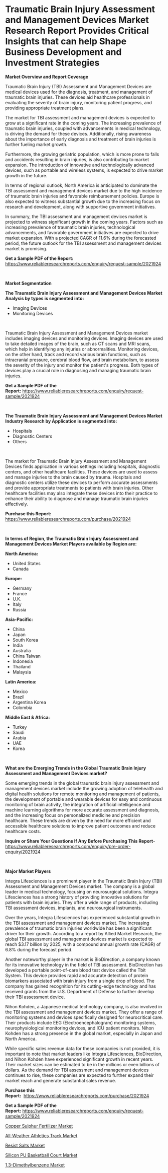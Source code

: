 <p><h1>Traumatic Brain Injury Assessment and Management Devices Market Research Report Provides Critical Insights that can help Shape Business Development and Investment Strategies</h1></p><p><strong>Market Overview and Report Coverage</strong></p>
<p><p>Traumatic Brain Injury (TBI) Assessment and Management Devices are medical devices used for the diagnosis, treatment, and management of traumatic brain injuries. These devices aid healthcare professionals in evaluating the severity of brain injury, monitoring patient progress, and providing appropriate treatment plans.</p><p>The market for TBI assessment and management devices is expected to grow at a significant rate in the coming years. The increasing prevalence of traumatic brain injuries, coupled with advancements in medical technology, is driving the demand for these devices. Additionally, rising awareness about the importance of early diagnosis and treatment of brain injuries is further fueling market growth.</p><p>Furthermore, the growing geriatric population, which is more prone to falls and accidents resulting in brain injuries, is also contributing to market expansion. The introduction of innovative and technologically advanced devices, such as portable and wireless systems, is expected to drive market growth in the future.</p><p>In terms of regional outlook, North America is anticipated to dominate the TBI assessment and management devices market due to the high incidence of traumatic brain injuries and favorable reimbursement policies. Europe is also expected to witness substantial growth due to the increasing focus on research and development, along with supportive government initiatives.</p><p>In summary, the TBI assessment and management devices market is projected to witness significant growth in the coming years. Factors such as increasing prevalence of traumatic brain injuries, technological advancements, and favorable government initiatives are expected to drive market expansion. With a projected CAGR of 11.6% during the forecasted period, the future outlook for the TBI assessment and management devices market is promising.</p></p>
<p><strong>Get a Sample PDF of the Report:</strong> <a href="https://www.reliableresearchreports.com/enquiry/request-sample/2021924">https://www.reliableresearchreports.com/enquiry/request-sample/2021924</a></p>
<p>&nbsp;</p>
<p><strong>Market Segmentation</strong></p>
<p><strong>The Traumatic Brain Injury Assessment and Management Devices Market Analysis by types is segmented into:</strong></p>
<p><ul><li>Imaging Devices</li><li>Monitoring Devices</li></ul></p>
<p>&nbsp;</p>
<p><p>Traumatic Brain Injury Assessment and Management Devices market includes imaging devices and monitoring devices. Imaging devices are used to take detailed images of the brain, such as CT scans and MRI scans, which help in identifying any injuries or abnormalities. Monitoring devices, on the other hand, track and record various brain functions, such as intracranial pressure, cerebral blood flow, and brain metabolism, to assess the severity of the injury and monitor the patient's progress. Both types of devices play a crucial role in diagnosing and managing traumatic brain injuries.</p></p>
<p><strong>Get a Sample PDF of the Report:</strong>&nbsp;<a href="https://www.reliableresearchreports.com/enquiry/request-sample/2021924">https://www.reliableresearchreports.com/enquiry/request-sample/2021924</a></p>
<p>&nbsp;</p>
<p><strong>The Traumatic Brain Injury Assessment and Management Devices Market Industry Research by Application is segmented into:</strong></p>
<p><ul><li>Hospitals</li><li>Diagnostic Centers</li><li>Others</li></ul></p>
<p>&nbsp;</p>
<p><p>The market for Traumatic Brain Injury Assessment and Management Devices finds application in various settings including hospitals, diagnostic centers, and other healthcare facilities. These devices are used to assess and manage injuries to the brain caused by trauma. Hospitals and diagnostic centers utilize these devices to perform accurate assessments and provide appropriate treatments to patients with brain injuries. Other healthcare facilities may also integrate these devices into their practice to enhance their ability to diagnose and manage traumatic brain injuries effectively.</p></p>
<p><strong>Purchase this Report:</strong>&nbsp; <a href="https://www.reliableresearchreports.com/purchase/2021924">https://www.reliableresearchreports.com/purchase/2021924</a></p>
<p>&nbsp;</p>
<p><strong>In terms of Region, the Traumatic Brain Injury Assessment and Management Devices Market Players available by Region are:</strong></p>
<p>
    <p> <strong> North America: </strong>
        <ul>
            <li>United States</li>
            <li>Canada</li>
        </ul>
        </p> 
    <p> <strong> Europe: </strong>
        <ul>
            <li>Germany</li>
            <li>France</li>
            <li>U.K.</li>
            <li>Italy</li>
            <li>Russia</li>
        </ul>
        </p> 
    <p> <strong> Asia-Pacific: </strong>
        <ul>
            <li>China</li>
            <li>Japan</li>
            <li>South Korea</li>
            <li>India</li>
            <li>Australia</li>
            <li>China Taiwan</li>
            <li>Indonesia</li>
            <li>Thailand</li>
            <li>Malaysia</li>
        </ul>
        </p> 
    <p> <strong> Latin America: </strong>
        <ul>
            <li>Mexico</li>
            <li>Brazil</li>
            <li>Argentina Korea</li>
            <li>Colombia</li>
        </ul>
        </p> 
    <p> <strong> Middle East & Africa: </strong>
        <ul>
            <li>Turkey</li>
            <li>Saudi</li>
            <li>Arabia</li>
            <li>UAE</li>
            <li>Korea</li>
        </ul>
    </p>
    </p>
<p>&nbsp;</p>
<p><strong>What are the Emerging Trends in the Global Traumatic Brain Injury Assessment and Management Devices market?</strong></p>
<p><p>Some emerging trends in the global traumatic brain injury assessment and management devices market include the growing adoption of telehealth and digital health solutions for remote monitoring and management of patients, the development of portable and wearable devices for easy and continuous monitoring of brain activity, the integration of artificial intelligence and machine learning algorithms for more accurate assessment and diagnosis, and the increasing focus on personalized medicine and precision healthcare. These trends are driven by the need for more efficient and accessible healthcare solutions to improve patient outcomes and reduce healthcare costs.</p></p>
<p><strong>Inquire or Share Your Questions If Any Before Purchasing This Report</strong>- <a href="https://www.reliableresearchreports.com/enquiry/pre-order-enquiry/2021924">https://www.reliableresearchreports.com/enquiry/pre-order-enquiry/2021924</a></p>
<p>&nbsp;</p>
<p><strong>Major Market Players</strong></p>
<p><p>Integra Lifesciences is a prominent player in the Traumatic Brain Injury (TBI) Assessment and Management Devices market. The company is a global leader in medical technology, focusing on neurosurgical solutions. Integra Lifesciences has a strong history of providing innovative solutions for patients with brain injuries. They offer a wide range of products, including TBI assessment devices, implants, and neurosurgical instruments.</p><p>Over the years, Integra Lifesciences has experienced substantial growth in the TBI assessment and management devices market. The increasing prevalence of traumatic brain injuries worldwide has been a significant driver for their growth. According to a report by Allied Market Research, the global TBI assessment and management devices market is expected to reach $3.17 billion by 2025, with a compound annual growth rate (CAGR) of 6.8% during the forecast period.</p><p>Another noteworthy player in the market is BioDirection, a company known for its innovative technology in the field of TBI assessment. BioDirection has developed a portable point-of-care blood test device called the Tbit System. This device provides rapid and accurate detection of protein biomarkers associated with brain injury from a single drop of blood. The company has gained recognition for its cutting-edge technology and has received grants from the U.S. Department of Defense to further develop their TBI assessment device.</p><p>Nihon Kohden, a Japanese medical technology company, is also involved in the TBI assessment and management devices market. They offer a range of monitoring systems and devices specifically designed for neurocritical care. Their products include EEG (Electroencephalogram) monitoring systems, neurophysiological monitoring devices, and ICU patient monitors. Nihon Kohden has a strong presence in the global market, especially in Japan and North America.</p><p>While specific sales revenue data for these companies is not provided, it is important to note that market leaders like Integra Lifesciences, BioDirection, and Nihon Kohden have experienced significant growth in recent years. Their market sizes can be estimated to be in the millions or even billions of dollars. As the demand for TBI assessment and management devices continues to rise, these companies are expected to further expand their market reach and generate substantial sales revenue.</p></p>
<p><strong>Purchase this Report:</strong>&nbsp;&nbsp;<a href="https://www.reliableresearchreports.com/purchase/2021924">https://www.reliableresearchreports.com/purchase/2021924</a></p>
<p></p>
<p><strong>Get a Sample PDF of the Report:</strong>&nbsp;<a href="https://www.reliableresearchreports.com/enquiry/request-sample/2021924">https://www.reliableresearchreports.com/enquiry/request-sample/2021924</a></p>
<p><p><a href="https://github.com/Chiragrp22/Market-Research-Report-List-1/blob/main/copper-sulphur-fertilizer-market.md">Copper Sulphur Fertilizer Market</a></p><p><a href="https://medium.com/@theomorar2000/all-weather-athletics-track-market-report-reveals-the-latest-trends-and-growth-opportunities-of-cdbc8c7adaab">All-Weather Athletics Track Market</a></p><p><a href="https://medium.com/@zoeyjohns1903/resist-salts-market-comprehensive-assessment-by-type-application-and-geography-b776aa2bbd72">Resist Salts Market</a></p><p><a href="https://medium.com/@kaceyrath/silicon-pu-basketball-court-market-furnishes-information-on-market-share-market-trends-and-market-88bc817e6662">Silicon PU Basketball Court Market</a></p><p><a href="https://github.com/Chiragrp23/Market-Research-Report-List-1/blob/main/13-dimethylbenzene-market.md">1,3-Dimethylbenzene Market</a></p></p>